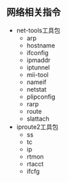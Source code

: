 
## 网络相关指令


- net-tools工具包
    - arp
    - hostname
    - ifconfig
    - ipmaddr
    - iptunnel
    - mii-tool
    - nameif
    - netstat
    - plipconfig
    - rarp
    - route
    - slattach
- iproute2工具包
    - ss
    - tc
    - ip
    - rtmon
    - rtacct
    - ifcfg
